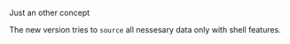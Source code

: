 
Just an other concept

The new version tries to `source` all nessesary data only with shell features.
